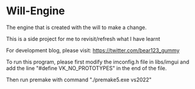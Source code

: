# Will-Engine
 The engine that is created with the will to make a change.
  
This is a side project for me to revisit/refresh what I have learnt
  
For development blog, please visit: https://twitter.com/bear123_gummy  
  
  
  
To run this program, please first modify the imconfig.h file in libs/imgui and add the line "#define VK_NO_PROTOTYPES" in the end of the file.
  
Then run premake with command "./premake5.exe vs2022"